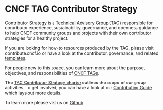 # CNCF TAG Contributor Strategy

Contributor Strategy is a [Technical Advisory Group](https://github.com/cncf/toc/blob/main/tags/cncf-tags.md) (TAG) responsible for contributor experience, sustainability, governance, and openness guidance to help CNCF community groups and projects with their own contributor strategies for a healthy project. 

If you are looking for how-to resources produced by the TAG, please visit
[contribute.cncf.io](https://contribute.cncf.io/) or have a look at the
contributor, governance, and related [templates](https://github.com/cncf/project-template).

For people new to this space, you can learn more about the purpose, objectives, and responsibilities of [CNCF TAGs](https://github.com/cncf/toc/blob/main/tags/cncf-tags.md).

The [TAG Contributor Strategy charter](https://github.com/cncf/tag-contributor-strategy/blob/main/CHARTER.md) outlines the scope of our group activities. To get involved, you can have a look at our [Contributing Guide](/CONTRIBUTING.md) which lays out more details.

To learn more please vist us on [Github](https://github.com/cncf/tag-contributor-strategy/)
